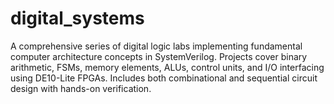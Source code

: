 # digital_systems
A comprehensive series of digital logic labs implementing fundamental computer architecture concepts in SystemVerilog. Projects cover binary arithmetic, FSMs, memory elements, ALUs, control units, and I/O interfacing using DE10-Lite FPGAs. Includes both combinational and sequential circuit design with hands-on verification.
